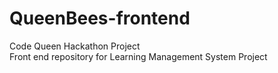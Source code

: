 # QueenBees-frontend
Code Queen Hackathon Project<br>
Front end repository for Learning Management System Project
